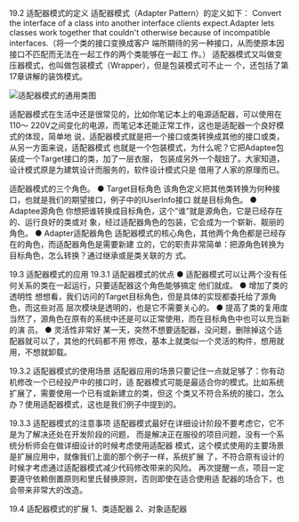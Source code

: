 19.2 适配器模式的定义
适配器模式（Adapter Pattern）的定义如下：
Convert the interface of a class into another interface clients expect.Adapter lets classes work
together that couldn't otherwise because of incompatible interfaces.（将一个类的接口变换成客户
端所期待的另一种接口，从而使原本因接口不匹配而无法在一起工作的两个类能够在一起工
作。）
适配器模式又叫做变压器模式，也叫做包装模式（Wrapper），但是包装模式可不止一
个，还包括了第17章讲解的装饰模式。

![适配器模式的通用类图](https://pic.downk.cc/item/5f73ffc4160a154a67b5d29f.jpg)

适配器模式在生活中还是很常见的，比如你笔记本上的电源适配器，可以使用在110～
220V之间变化的电源，而笔记本还能正常工作，这也是适配器一个良好模式的体现，简单地
说，适配器模式就是把一个接口或类转换成其他的接口或类，从另一方面来说，适配器模式
也就是一个包装模式，为什么呢？它把Adaptee包装成一个Target接口的类，加了一层衣服，
包装成另外一个靓妞了。大家知道，设计模式原是为建筑设计而服务的，软件设计模式只是
借用了人家的原理而已。

适配器模式的三个角色。
● Target目标角色
该角色定义把其他类转换为何种接口，也就是我们的期望接口，例子中的IUserInfo接口
就是目标角色。
● Adaptee源角色
你想把谁转换成目标角色，这个“谁”就是源角色，它是已经存在的、运行良好的类或对
象，经过适配器角色的包装，它会成为一个崭新、靓丽的角色。
● Adapter适配器角色
适配器模式的核心角色，其他两个角色都是已经存在的角色，而适配器角色是需要新建
立的，它的职责非常简单：把源角色转换为目标角色，怎么转换？通过继承或是类关联的方
式。

19.3 适配器模式的应用
19.3.1 适配器模式的优点
● 适配器模式可以让两个没有任何关系的类在一起运行，只要适配器这个角色能够搞定
他们就成。
● 增加了类的透明性
想想看，我们访问的Target目标角色，但是具体的实现都委托给了源角色，而这些对高
层次模块是透明的，也是它不需要关心的。
● 提高了类的复用度
当然了，源角色在原有的系统中还是可以正常使用，而在目标角色中也可以充当新的演
员。
● 灵活性非常好
某一天，突然不想要适配器，没问题，删除掉这个适配器就可以了，其他的代码都不用
修改，基本上就类似一个灵活的构件，想用就用，不想就卸载。

19.3.2 适配器模式的使用场景
适配器应用的场景只要记住一点就足够了：你有动机修改一个已经投产中的接口时，适
配器模式可能是最适合你的模式。比如系统扩展了，需要使用一个已有或新建立的类，但这
个类又不符合系统的接口，怎么办？使用适配器模式，这也是我们例子中提到的。

19.3.3 适配器模式的注意事项
适配器模式最好在详细设计阶段不要考虑它，它不是为了解决还处在开发阶段的问题，
而是解决正在服役的项目问题，没有一个系统分析师会在做详细设计的时候考虑使用适配器
模式，这个模式使用的主要场景是扩展应用中，就像我们上面的那个例子一样，系统扩展
了，不符合原有设计的时候才考虑通过适配器模式减少代码修改带来的风险。
再次提醒一点，项目一定要遵守依赖倒置原则和里氏替换原则，否则即使在适合使用适
配器的场合下，也会带来非常大的改造。

19.4 适配器模式的扩展
1、类适配器
2、对象适配器